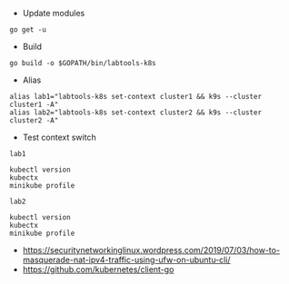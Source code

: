 
   * Update modules
```shell
go get -u
```

   * Build
```shell
go build -o $GOPATH/bin/labtools-k8s
```

   * Alias
```shell
alias lab1="labtools-k8s set-context cluster1 && k9s --cluster cluster1 -A"
alias lab2="labtools-k8s set-context cluster2 && k9s --cluster cluster2 -A"
```

   *  Test context switch
```shell
lab1
```

```shell
kubectl version
kubectx
minikube profile
```

```shell
lab2
```

```shell
kubectl version
kubectx
minikube profile
```

   * https://securitynetworkinglinux.wordpress.com/2019/07/03/how-to-masquerade-nat-ipv4-traffic-using-ufw-on-ubuntu-cli/
   * https://github.com/kubernetes/client-go